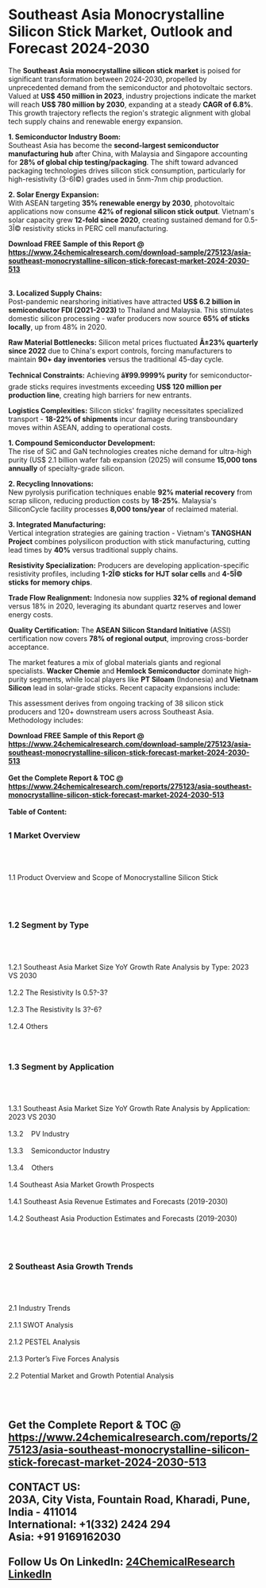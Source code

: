 <h1>Southeast Asia Monocrystalline Silicon Stick Market, Outlook and Forecast 2024-2030</h1><p>The <strong>Southeast Asia monocrystalline silicon stick market</strong> is poised for significant transformation between 2024-2030, propelled by unprecedented demand from the semiconductor and photovoltaic sectors. Valued at <strong>US$ 450 million in 2023</strong>, industry projections indicate the market will reach <strong>US$ 780 million by 2030</strong>, expanding at a steady <strong>CAGR of 6.8%</strong>. This growth trajectory reflects the region's strategic alignment with global tech supply chains and renewable energy expansion.</p><p><strong>1. Semiconductor Industry Boom:</strong><br>
Southeast Asia has become the <strong>second-largest semiconductor manufacturing hub</strong> after China, with Malaysia and Singapore accounting for <strong>28% of global chip testing/packaging</strong>. The shift toward advanced packaging technologies drives silicon stick consumption, particularly for high-resistivity (3-6Î©) grades used in 5nm-7nm chip production.</p><p><strong>2. Solar Energy Expansion:</strong><br>
With ASEAN targeting <strong>35% renewable energy by 2030</strong>, photovoltaic applications now consume <strong>42% of regional silicon stick output</strong>. Vietnam's solar capacity grew <strong>12-fold since 2020</strong>, creating sustained demand for 0.5-3Î© resistivity sticks in PERC cell manufacturing.</p><div><b>Download FREE Sample of this Report @ 
            <a href="https://www.24chemicalresearch.com/download-sample/275123/asia-southeast-monocrystalline-silicon-stick-forecast-market-2024-2030-513">
            https://www.24chemicalresearch.com/download-sample/275123/asia-southeast-monocrystalline-silicon-stick-forecast-market-2024-2030-513</a></b></div><br><p><strong>3. Localized Supply Chains:</strong><br>
Post-pandemic nearshoring initiatives have attracted <strong>US$ 6.2 billion in semiconductor FDI (2021-2023)</strong> to Thailand and Malaysia. This stimulates domestic silicon processing - wafer producers now source <strong>65% of sticks locally</strong>, up from 48% in 2020.</p><p><strong>Raw Material Bottlenecks:</strong> Silicon metal prices fluctuated <strong>Â±23% quarterly since 2022</strong> due to China's export controls, forcing manufacturers to maintain <strong>90+ day inventories</strong> versus the traditional 45-day cycle.</p><p><strong>Technical Constraints:</strong> Achieving <strong>â¥99.9999% purity</strong> for semiconductor-grade sticks requires investments exceeding <strong>US$ 120 million per production line</strong>, creating high barriers for new entrants.</p><p><strong>Logistics Complexities:</strong> Silicon sticks' fragility necessitates specialized transport - <strong>18-22% of shipments</strong> incur damage during transboundary moves within ASEAN, adding to operational costs.</p><p><strong>1. Compound Semiconductor Development:</strong><br>
The rise of SiC and GaN technologies creates niche demand for ultra-high purity (US$ 2.1 billion wafer fab expansion (2025) will consume <strong>15,000 tons annually</strong> of specialty-grade silicon.</p><p><strong>2. Recycling Innovations:</strong><br>
New pyrolysis purification techniques enable <strong>92% material recovery</strong> from scrap silicon, reducing production costs by <strong>18-25%</strong>. Malaysia's SiliconCycle facility processes <strong>8,000 tons/year</strong> of reclaimed material.</p><p><strong>3. Integrated Manufacturing:</strong><br>
Vertical integration strategies are gaining traction - Vietnam's <strong>TANGSHAN Project</strong> combines polysilicon production with stick manufacturing, cutting lead times by <strong>40%</strong> versus traditional supply chains.</p><p><strong>Resistivity Specialization:</strong> Producers are developing application-specific resistivity profiles, including <strong>1-2Î© sticks for HJT solar cells</strong> and <strong>4-5Î© sticks for memory chips</strong>.</p><p><strong>Trade Flow Realignment:</strong> Indonesia now supplies <strong>32% of regional demand</strong> versus 18% in 2020, leveraging its abundant quartz reserves and lower energy costs.</p><p><strong>Quality Certification:</strong> The <strong>ASEAN Silicon Standard Initiative</strong> (ASSI) certification now covers <strong>78% of regional output</strong>, improving cross-border acceptance.</p><p>The market features a mix of global materials giants and regional specialists. <strong>Wacker Chemie</strong> and <strong>Hemlock Semiconductor</strong> dominate high-purity segments, while local players like <strong>PT Siloam</strong> (Indonesia) and <strong>Vietnam Silicon</strong> lead in solar-grade sticks. Recent capacity expansions include:</p><p>This assessment derives from ongoing tracking of 38 silicon stick producers and 120+ downstream users across Southeast Asia. Methodology includes:</p><div><b>Download FREE Sample of this Report @ 
            <a href="https://www.24chemicalresearch.com/download-sample/275123/asia-southeast-monocrystalline-silicon-stick-forecast-market-2024-2030-513">
            https://www.24chemicalresearch.com/download-sample/275123/asia-southeast-monocrystalline-silicon-stick-forecast-market-2024-2030-513</a></b></div><br><div><b>Get the Complete Report & TOC @ 
            <a href="https://www.24chemicalresearch.com/reports/275123/asia-southeast-monocrystalline-silicon-stick-forecast-market-2024-2030-513">
            https://www.24chemicalresearch.com/reports/275123/asia-southeast-monocrystalline-silicon-stick-forecast-market-2024-2030-513</a></b></div><br>
            <b>Table of Content:</b><p><h2><span style="font-size:16px"><strong>1 Market Overview&nbsp;&nbsp; &nbsp;</strong></span></h2><br />
<br />
<p>1.1 Product Overview and Scope of Monocrystalline Silicon Stick&nbsp;</p><br />
<br />
<h2><strong><span style="font-size:16px">1.2 Segment by Type&nbsp;&nbsp; &nbsp;</span></strong></h2><br />
<br />
<p>1.2.1 Southeast Asia Market Size YoY Growth Rate Analysis by Type: 2023 VS 2030&nbsp;&nbsp; &nbsp;<br /><br />
1.2.2 The Resistivity Is 0.5?-3?&nbsp;&nbsp; &nbsp;<br /><br />
1.2.3 The Resistivity Is 3?-6?<br /><br />
1.2.4 Others<br /><br />
<br />
<h2><span style="font-size:16px"><strong>1.3 Segment by Application&nbsp;&nbsp;</strong></span></h2><br />
<br />
<p>1.3.1 Southeast Asia Market Size YoY Growth Rate Analysis by Application: 2023 VS 2030&nbsp;&nbsp; &nbsp;<br /><br />
1.3.2&nbsp;&nbsp; &nbsp;PV Industry<br /><br />
1.3.3&nbsp;&nbsp; &nbsp;Semiconductor Industry<br /><br />
1.3.4&nbsp;&nbsp; &nbsp;Others<br /><br />
1.4 Southeast Asia Market Growth Prospects&nbsp;&nbsp; &nbsp;<br /><br />
1.4.1 Southeast Asia Revenue Estimates and Forecasts (2019-2030)&nbsp;&nbsp; &nbsp;<br /><br />
1.4.2 Southeast Asia Production Estimates and Forecasts (2019-2030)&nbsp;&nbsp;</p><br />
<br />
<h2><span style="font-size:16px"><strong>2 Southeast Asia Growth Trends&nbsp;&nbsp; &nbsp;</strong></span></h2><br />
<br />
<p>2.1 Industry Trends&nbsp;&nbsp; &nbsp;<br /><br />
2.1.1 SWOT Analysis&nbsp;&nbsp; &nbsp;<br /><br />
2.1.2 PESTEL Analysis&nbsp;&nbsp; &nbsp;<br /><br />
2.1.3 Porter&rsquo;s Five Forces Analysis&nbsp;&nbsp; &nbsp;<br /><br />
2.2 Potential Market and Growth Potential Analysis&nbsp;&nbsp; &nbsp;</p><br />
<br />
<h2><span </p><div><b>Get the Complete Report & TOC @ 
            <a href="https://www.24chemicalresearch.com/reports/275123/asia-southeast-monocrystalline-silicon-stick-forecast-market-2024-2030-513">
            https://www.24chemicalresearch.com/reports/275123/asia-southeast-monocrystalline-silicon-stick-forecast-market-2024-2030-513</a></b></div><br><b>CONTACT US:</b><br>
            203A, City Vista, Fountain Road, Kharadi, Pune, India - 411014<br>
            International: +1(332) 2424 294<br>
            Asia: +91 9169162030 <br><br>
            Follow Us On LinkedIn: <a href="https://www.linkedin.com/company/24chemicalresearch/">24ChemicalResearch LinkedIn</a>
